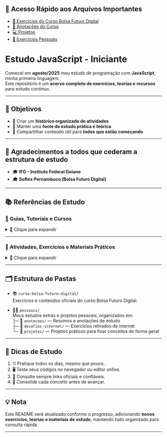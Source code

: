 ## 🔗 Acesso Rápido aos Arquivos Importantes

- [📘 Exercícios do Curso Bolsa Futuro Digital](https://github.com/felipem5552/javascript-iniciante/tree/main/curso-bolsa-futuro-digital/logica-de-programacao/exercicios)
- [📖 Anotações do Curso](https://github.com/felipem5552/javascript-iniciante/tree/main/curso-bolsa-futuro-digital/logica-de-programacao/anotacoes)
- [💻 Projetos](https://github.com/felipem5552/javascript-iniciante/tree/main/pessoais/projetos)
- [🧪 Exercícios Pessoais](https://github.com/felipem5552/javascript-iniciante/tree/main/pessoais/desafios-internet)

# Estudo JavaScript - Iniciante

Comecei em **agosto/2025** meu estudo de programação com **JavaScript**, minha primeira linguagem.  
Este repositório é um **acervo completo de exercícios, teorias e recursos** para estudo contínuo.

---

## 🎯 Objetivos
- 📌 Criar um **histórico organizado de atividades**  
- 📌 Manter uma **fonte de estudo prática e teórica**  
- 📌 Compartilhar conteúdo útil para **todos que estão começando**  

---

## 🙏 Agradecimentos a todos que cederam a estrutura de estudo
- 🎓 **IFG - Instituto Federal Goiano**  
- 🎓 **Softex Pernambuco (Bolsa Futuro Digital)**  

---

## 📚 Referências de Estudo

### 📖 Guias, Tutoriais e Cursos

<details>
<summary>📘 Clique para expandir</summary>

- [Guia de JavaScript - MDN](https://developer.mozilla.org/pt-BR/docs/Web/JavaScript/Guide)  
- [JavaScript para Iniciantes - Logap](https://logap.com.br/blog/javascript-para-iniciantes/)  
- [Lógica de Programação com JavaScript - Dev.to](https://dev.to/telles/logica-de-programacao-com-javascript-iniciante-309n)  
- [Curso de Lógica de Programação com JavaScript - Udemy](https://www.udemy.com/course/logica-de-programacao-com-javascript-g/learn/lecture/29491648#overview)  
- [Curso Git e GitHub para Iniciantes - Udemy](https://www.udemy.com/course/git-e-github-para-iniciantes/)  

</details>

---

### 🧪 Atividades, Exercícios e Materiais Práticos

<details>
<summary>🧾 Clique para expandir</summary>

- [Lista de Exercícios - IFRN (PDF)](https://docentes.ifrn.edu.br/jonathanpereira/disciplinas/algoritmos/lista-de-exercicios-2/at_download/file)  
- [Repositório de Exercícios - Tiago Vignatti (GitHub)](https://github.com/tiagovignatti/exercicios-javascript?tab=readme-ov-file#exerc%C3%ADcio-11)  
- [Lógica de Programação e Algoritmos com JavaScript - PDF (Edécio Iepsen)](https://www.kufunda.net/publicdocs/L%C3%B3gica%20de%20Programa%C3%A7%C3%A3o%20e%20Algoritmos%20com%20JavaScript%20(Ed%C3%A9cio%20Fernando%20Iepsen).pdf)  

</details>


---

## 🗂️ Estrutura de Pastas

- 📚 `curso-bolsa-futuro-digital/`  
  Exercícios e conteúdos oficiais do curso Bolsa Futuro Digital.

- 🧑‍💻 `pessoais/`  
  Meus estudos extras e projetos pessoais, organizados em:  
  ├─ 📝 `anotacoes/` — Resumos e anotações de estudo  
  ├─ 🎯 `desafios-internet/` — Exercícios retirados da internet  
  └─ 🚀 `projetos/` — Projetos práticos para fixar conceitos de forma geral 

---

## 🚀 Dicas de Estudo
1. ⏰ Pratique todos os dias, mesmo que pouco.  
2. 🖥 Teste seus códigos no navegador ou editor online.  
3. 🔗 Consulte sempre links oficiais e confiáveis.  
4. 📝 Consolide cada conceito antes de avançar.  

---

## 💡 Nota
Este README será atualizado conforme o progresso, adicionando **novos exercícios, teorias e materiais de estudo**, mantendo tudo organizado para consulta rápida.  

---



